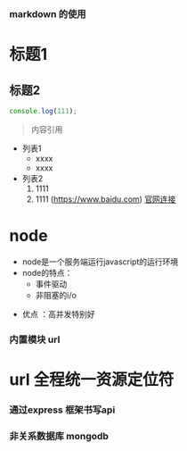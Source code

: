 ### markdown 的使用
#  标题1
## 标题2
```js
console.log(111);
```
>内容引用
+ 列表1
  + xxxx
  - xxxx
+ 列表2
  1. 1111
  2. 1111
(https://www.baidu.com)
[官网连接](https://www.baidu.com)

# node
* node是一个服务端运行javascript的运行环境
* node的特点： 
   + 事件驱动
   + 非阻塞的i/o
+ 优点 ：高并发特别好

### 内置模块 url
# url 全程统一资源定位符

### 通过express 框架书写api

### 非关系数据库 mongodb






